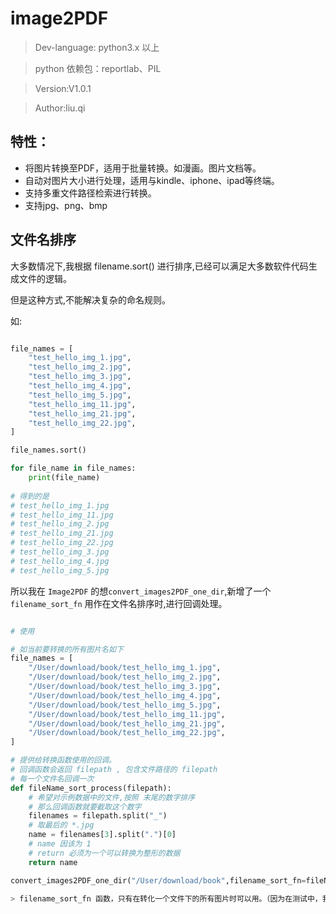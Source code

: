 # image2PDF

> Dev-language: python3.x 以上

> python 依赖包：reportlab、PIL

> Version:V1.0.1

> Author:liu.qi

## 特性：

* 将图片转换至PDF，适用于批量转换。如漫画。图片文档等。
* 自动对图片大小进行处理，适用与kindle、iphone、ipad等终端。
* 支持多重文件路径检索进行转换。
* 支持jpg、png、bmp


## 文件名排序

大多数情况下,我根据 filename.sort() 进行排序,已经可以满足大多数软件代码生成文件的逻辑。

但是这种方式,不能解决复杂的命名规则。

如: 
```python

file_names = [
    "test_hello_img_1.jpg",
    "test_hello_img_2.jpg",
    "test_hello_img_3.jpg",
    "test_hello_img_4.jpg",
    "test_hello_img_5.jpg",
    "test_hello_img_11.jpg",
    "test_hello_img_21.jpg",
    "test_hello_img_22.jpg",
]

file_names.sort()

for file_name in file_names:
    print(file_name)
    
# 得到的是
# test_hello_img_1.jpg
# test_hello_img_11.jpg
# test_hello_img_2.jpg
# test_hello_img_21.jpg
# test_hello_img_22.jpg
# test_hello_img_3.jpg
# test_hello_img_4.jpg
# test_hello_img_5.jpg

```


所以我在 `Image2PDF` 的想`convert_images2PDF_one_dir`,新增了一个 `filename_sort_fn`
用作在文件名排序时,进行回调处理。

```python

# 使用

# 如当前要转换的所有图片名如下
file_names = [
    "/User/download/book/test_hello_img_1.jpg",
    "/User/download/book/test_hello_img_2.jpg",
    "/User/download/book/test_hello_img_3.jpg",
    "/User/download/book/test_hello_img_4.jpg",
    "/User/download/book/test_hello_img_5.jpg",
    "/User/download/book/test_hello_img_11.jpg",
    "/User/download/book/test_hello_img_21.jpg",
    "/User/download/book/test_hello_img_22.jpg",
]

# 提供给转换函数使用的回调。
# 回调函数会返回 filepath , 包含文件路径的 filepath
# 每一个文件名回调一次
def fileName_sort_process(filepath):
    # 希望对示例数据中的文件,按照 末尾的数字排序
    # 那么回调函数就要截取这个数字
    filenames = filepath.split("_")
    # 取最后的 *.jpg
    name = filenames[3].split(".")[0]
    # name 因该为 1
    # return 必须为一个可以转换为整形的数据
    return name

convert_images2PDF_one_dir("/User/download/book",filename_sort_fn=fileName_sort_process)

> filename_sort_fn 函数，只有在转化一个文件下的所有图片时可以用。（因为在测试中，我发现多文件夹批量操作的，在通过回调来决定排序是件很困难的事情，因为有很多条件要去判断当前是哪个文件夹的内容，要如何排序。反而我使用的多的地方在我用代码生成的文件名，一般以时间戳等方式，name数组的 sort 已经能够满足了。）

```


